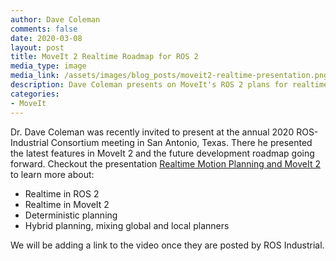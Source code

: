 ```yaml
---
author: Dave Coleman
comments: false
date: 2020-03-08
layout: post
title: MoveIt 2 Realtime Roadmap for ROS 2
media_type: image
media_link: /assets/images/blog_posts/moveit2-realtime-presentation.png
description: Dave Coleman presents on MoveIt's ROS 2 plans for realtime capabilities.
categories:
- MoveIt
---
```


Dr. Dave Coleman was recently invited to present at the annual 2020 ROS-Industrial Consortium meeting in San Antonio, Texas.
There he presented the latest features in MoveIt 2 and the future development roadmap going forward.
Checkout the presentation <a href="/docs/Realtime_Motion_Planning_And_MoveIt_2.pdf">Realtime Motion Planning and MoveIt 2</a> to learn more about:

- Realtime in ROS 2
- Realtime in MoveIt 2
- Deterministic planning
- Hybrid planning, mixing global and local planners

We will be adding a link to the video once they are posted by ROS Industrial.